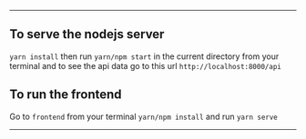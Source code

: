 
___

## To serve the nodejs server
`yarn install` then
run `yarn/npm start` in the current directory from your terminal and to see the api data go to this url `http://localhost:8000/api`
## To run the frontend
Go to `frontend` from your terminal `yarn/npm install`  and run `yarn serve`
___



